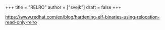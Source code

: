 +++
title = "RELRO"
author = ["svejk"]
draft = false
+++

<https://www.redhat.com/en/blog/hardening-elf-binaries-using-relocation-read-only-relro>